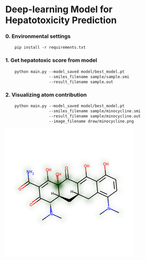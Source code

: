 # Deep-learning Model for Hepatotoxicity Prediction

### 0. Environmental settings
```
    pip install -r requirements.txt
```

### 1. Get hepatotoxic score from model
```
    python main.py --model_saved model/best_model.pt
                   --smiles_filename sample/sample.smi
                   --result_filename sample.out
```

### 2. Visualizing atom contribution
```
    python main.py --model_saved model/best_model.pt
                   --smiles_filename sample/minocycline.smi
                   --result_filename sample/minocycline.out
                   --image_filename draw/minocycline.png
```

<img src="https://github.com/WonhoZhung/HEPATOTOXICITY_PREDICTION/blob/main/draw/minocycline.png" height="400">
